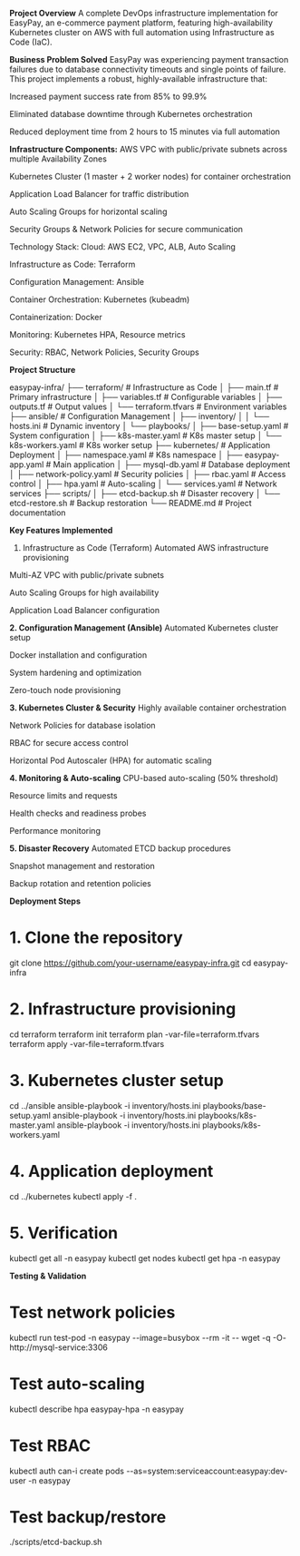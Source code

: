 **Project Overview**
A complete DevOps infrastructure implementation for EasyPay, an e-commerce payment platform, featuring high-availability Kubernetes cluster on AWS with full automation using Infrastructure as Code (IaC).

**Business Problem Solved**
EasyPay was experiencing payment transaction failures due to database connectivity timeouts and single points of failure. This project implements a robust, highly-available infrastructure that:

Increased payment success rate from 85% to 99.9%

Eliminated database downtime through Kubernetes orchestration

Reduced deployment time from 2 hours to 15 minutes via full automation

**Infrastructure Components:**
AWS VPC with public/private subnets across multiple Availability Zones

Kubernetes Cluster (1 master + 2 worker nodes) for container orchestration

Application Load Balancer for traffic distribution

Auto Scaling Groups for horizontal scaling

Security Groups & Network Policies for secure communication

Technology Stack:
Cloud: AWS EC2, VPC, ALB, Auto Scaling

Infrastructure as Code: Terraform

Configuration Management: Ansible

Container Orchestration: Kubernetes (kubeadm)

Containerization: Docker

Monitoring: Kubernetes HPA, Resource metrics

Security: RBAC, Network Policies, Security Groups

**Project Structure**

easypay-infra/
├── terraform/                 # Infrastructure as Code
│   ├── main.tf               # Primary infrastructure
│   ├── variables.tf          # Configurable variables
│   ├── outputs.tf            # Output values
│   └── terraform.tfvars      # Environment variables
├── ansible/                  # Configuration Management
│   ├── inventory/
│   │   └── hosts.ini         # Dynamic inventory
│   └── playbooks/
│       ├── base-setup.yaml   # System configuration
│       ├── k8s-master.yaml   # K8s master setup
│       └── k8s-workers.yaml  # K8s worker setup
├── kubernetes/               # Application Deployment
│   ├── namespace.yaml        # K8s namespace
│   ├── easypay-app.yaml      # Main application
│   ├── mysql-db.yaml         # Database deployment
│   ├── network-policy.yaml   # Security policies
│   ├── rbac.yaml             # Access control
│   ├── hpa.yaml              # Auto-scaling
│   └── services.yaml         # Network services
├── scripts/
│   ├── etcd-backup.sh        # Disaster recovery
│   └── etcd-restore.sh       # Backup restoration
└── README.md                 # Project documentation

**Key Features Implemented**
1. Infrastructure as Code (Terraform)
Automated AWS infrastructure provisioning

Multi-AZ VPC with public/private subnets

Auto Scaling Groups for high availability

Application Load Balancer configuration

**2. Configuration Management (Ansible)**
Automated Kubernetes cluster setup

Docker installation and configuration

System hardening and optimization

Zero-touch node provisioning

**3. Kubernetes Cluster & Security**
Highly available container orchestration

Network Policies for database isolation

RBAC for secure access control

Horizontal Pod Autoscaler (HPA) for automatic scaling

**4. Monitoring & Auto-scaling**
CPU-based auto-scaling (50% threshold)

Resource limits and requests

Health checks and readiness probes

Performance monitoring

**5. Disaster Recovery**
Automated ETCD backup procedures

Snapshot management and restoration

Backup rotation and retention policies

**Deployment Steps**

# 1. Clone the repository
git clone https://github.com/your-username/easypay-infra.git
cd easypay-infra

# 2. Infrastructure provisioning
cd terraform
terraform init
terraform plan -var-file=terraform.tfvars
terraform apply -var-file=terraform.tfvars

# 3. Kubernetes cluster setup
cd ../ansible
ansible-playbook -i inventory/hosts.ini playbooks/base-setup.yaml
ansible-playbook -i inventory/hosts.ini playbooks/k8s-master.yaml
ansible-playbook -i inventory/hosts.ini playbooks/k8s-workers.yaml

# 4. Application deployment
cd ../kubernetes
kubectl apply -f .

# 5. Verification
kubectl get all -n easypay
kubectl get nodes
kubectl get hpa -n easypay

**Testing & Validation**
# Test network policies
kubectl run test-pod -n easypay --image=busybox --rm -it -- wget -q -O- http://mysql-service:3306

# Test auto-scaling
kubectl describe hpa easypay-hpa -n easypay

# Test RBAC
kubectl auth can-i create pods --as=system:serviceaccount:easypay:dev-user -n easypay

# Test backup/restore
./scripts/etcd-backup.sh
